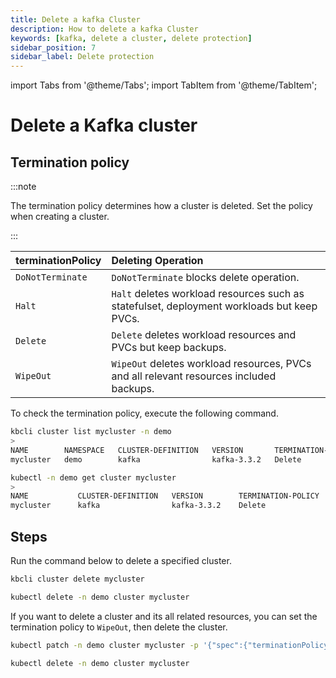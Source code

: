 ```yaml
---
title: Delete a kafka Cluster
description: How to delete a kafka Cluster
keywords: [kafka, delete a cluster, delete protection]
sidebar_position: 7
sidebar_label: Delete protection
---
```


import Tabs from '@theme/Tabs';
import TabItem from '@theme/TabItem';

# Delete a Kafka cluster

## Termination policy

:::note

The termination policy determines how a cluster is deleted. Set the policy when creating a cluster.

:::

| **terminationPolicy**  | **Deleting Operation**                    |
|:--                     | :--                                       |
| `DoNotTerminate`       | `DoNotTerminate` blocks delete operation. |
| `Halt`                 | `Halt` deletes workload resources such as statefulset, deployment workloads but keep PVCs. |
| `Delete`               | `Delete` deletes workload resources and PVCs but keep backups. |
| `WipeOut`              | `WipeOut` deletes workload resources, PVCs and all relevant resources included backups. |

To check the termination policy, execute the following command.

<Tabs>

<TabItem value="kbcli" label="kbcli" default>

```bash
kbcli cluster list mycluster -n demo
>
NAME        NAMESPACE   CLUSTER-DEFINITION   VERSION       TERMINATION-POLICY   STATUS    CREATED-TIME
mycluster   demo        kafka                kafka-3.3.2   Delete               Running   Sep 27,2024 15:15 UTC+0800
```

</TabItem>

<TabItem value="kubectl" label="kubectl">

```bash
kubectl -n demo get cluster mycluster
>
NAME           CLUSTER-DEFINITION   VERSION        TERMINATION-POLICY   STATUS     AGE
mycluster      kafka                kafka-3.3.2    Delete               Running    19m
```

</TabItem>

</Tabs>

## Steps

Run the command below to delete a specified cluster.

<Tabs>

<TabItem value="kbcli" label="kbcli" default>

```bash
kbcli cluster delete mycluster
```

</TabItem>

<TabItem value="kubectl" label="kubectl">

```bash
kubectl delete -n demo cluster mycluster
```

If you want to delete a cluster and its all related resources, you can set the termination policy to `WipeOut`, then delete the cluster.

```bash
kubectl patch -n demo cluster mycluster -p '{"spec":{"terminationPolicy":"WipeOut"}}' --type="merge"

kubectl delete -n demo cluster mycluster
```

</TabItem>

</Tabs>
